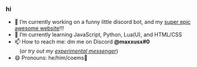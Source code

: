 ### hi

- 🔭 I’m currently working on a funny little discord bot, and my [super epic awesome website](https://maxxusx.github.io)!!!
- 🌱 I’m currently learning JavaScript, Python, Lua(U), and HTML/CSS
- 📫 How to reach me: dm me on Discord **@maxxusx#0**ㅤㅤㅤㅤㅤㅤㅤㅤㅤㅤ(*or try out my* [*experimental messenger*](https://maxxusx.github.io/message))
- 😄 Pronouns: he/him/coems🤑
